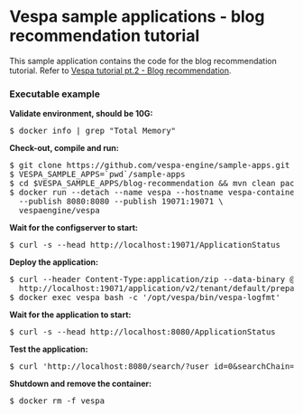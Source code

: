 <!-- Copyright Verizon Media. Licensed under the terms of the Apache 2.0 license. See LICENSE in the project root. -->
# Vespa sample applications - blog recommendation tutorial

This sample application contains the code for the blog recommendation tutorial. Refer to
[Vespa tutorial pt.2 - Blog recommendation](https://docs.vespa.ai/en/tutorials/blog-recommendation.html).

### Executable example
**Validate environment, should be 10G:**
<pre>
$ docker info | grep "Total Memory"
</pre>

**Check-out, compile and run:**
<pre data-test="exec">
$ git clone https://github.com/vespa-engine/sample-apps.git
$ VESPA_SAMPLE_APPS=`pwd`/sample-apps
$ cd $VESPA_SAMPLE_APPS/blog-recommendation &amp;&amp; mvn clean package
$ docker run --detach --name vespa --hostname vespa-container \
  --publish 8080:8080 --publish 19071:19071 \
  vespaengine/vespa
</pre>
**Wait for the configserver to start:**
<pre data-test="exec" data-test-wait-for="200 OK">
$ curl -s --head http://localhost:19071/ApplicationStatus
</pre>
**Deploy the application:**
<pre data-test="exec">
$ curl --header Content-Type:application/zip --data-binary @target/application.zip \
  http://localhost:19071/application/v2/tenant/default/prepareandactivate
$ docker exec vespa bash -c '/opt/vespa/bin/vespa-logfmt'  
</pre>
**Wait for the application to start:**
<pre data-test="exec" data-test-wait-for="200 OK">
$ curl -s --head http://localhost:8080/ApplicationStatus
</pre>
**Test the application:**
<pre data-test="exec" data-test-assert-contains='"coverage":100,"documents":0'>
$ curl 'http://localhost:8080/search/?user_id=0&amp;searchChain=user&amp;query=sddocname:blog_post'
</pre>
**Shutdown and remove the container:**
<pre data-test="after">
$ docker rm -f vespa
</pre>

